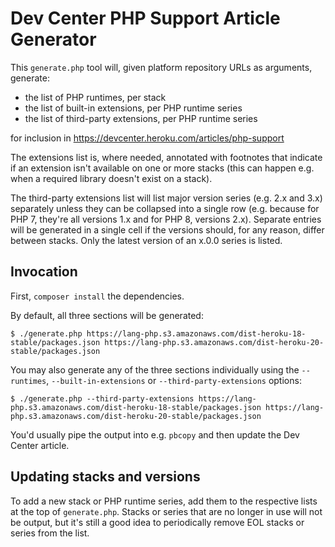 # Dev Center PHP Support Article Generator

This `generate.php` tool will, given platform repository URLs as arguments, generate:

- the list of PHP runtimes, per stack
- the list of built-in extensions, per PHP runtime series
- the list of third-party extensions, per PHP runtime series

for inclusion in https://devcenter.heroku.com/articles/php-support

The extensions list is, where needed, annotated with footnotes that indicate if an extension isn't available on one or more stacks (this can happen e.g. when a required library doesn't exist on a stack).

The third-party extensions list will list major version series (e.g. 2.x and 3.x) separately unless they can be collapsed into a single row (e.g. because for PHP 7, they're all versions 1.x and for PHP 8, versions 2.x). Separate entries will be generated in a single cell if the versions should, for any reason, differ between stacks. Only the latest version of an x.0.0 series is listed.

## Invocation

First, `composer install` the dependencies.

By default, all three sections will be generated:

```ShellSession
$ ./generate.php https://lang-php.s3.amazonaws.com/dist-heroku-18-stable/packages.json https://lang-php.s3.amazonaws.com/dist-heroku-20-stable/packages.json
```

You may also generate any of the three sections individually using the `--runtimes`, `--built-in-extensions` or `--third-party-extensions` options:

```ShellSession
$ ./generate.php --third-party-extensions https://lang-php.s3.amazonaws.com/dist-heroku-18-stable/packages.json https://lang-php.s3.amazonaws.com/dist-heroku-20-stable/packages.json
```

You'd usually pipe the output into e.g. `pbcopy` and then update the Dev Center article.

## Updating stacks and versions

To add a new stack or PHP runtime series, add them to the respective lists at the top of `generate.php`. Stacks or series that are no longer in use will not be output, but it's still a good idea to periodically remove EOL stacks or series from the list.
